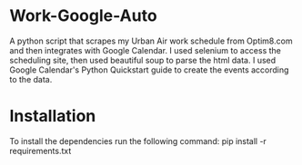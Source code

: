 # Work-Google-Auto
A python script that scrapes my Urban Air work schedule from Optim8.com and then integrates with Google Calendar. I used selenium to access the scheduling site, then used beautiful soup to parse the html data. I used Google Calendar's Python Quickstart guide to create the events according to the data. 

# Installation
To install the dependencies run the following command: pip install -r requirements.txt
